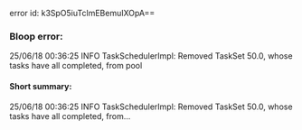 error id: k3SpO5iuTclmEBemuIXOpA==
### Bloop error:

25/06/18 00:36:25 INFO TaskSchedulerImpl: Removed TaskSet 50.0, whose tasks have all completed, from pool
#### Short summary: 

25/06/18 00:36:25 INFO TaskSchedulerImpl: Removed TaskSet 50.0, whose tasks have all completed, from...